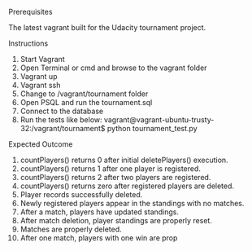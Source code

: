 Prerequisites

The latest vagrant built for the Udacity tournament project. 

Instructions

  1. Start Vagrant
  2. Open Terminal or cmd and browse to the vagrant folder
  3. Vagrant up
  4. Vagrant ssh
  5. Change to /vagrant/tournament folder
  6. Open PSQL and run the tournament.sql
  7. Connect to the database
  8. Run the tests like below:
     vagrant@vagrant-ubuntu-trusty-32:/vagrant/tournament$ python tournament_test.py

Expected Outcome
  1. countPlayers() returns 0 after initial deletePlayers() execution.
  2. countPlayers() returns 1 after one player is registered.
  3. countPlayers() returns 2 after two players are registered.
  4. countPlayers() returns zero after registered players are deleted.
  5. Player records successfully deleted.
  6. Newly registered players appear in the standings with no matches.
  7. After a match, players have updated standings.
  8. After match deletion, player standings are properly reset.
  9. Matches are properly deleted.
  10. After one match, players with one win are prop
